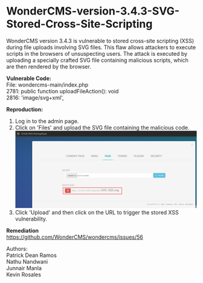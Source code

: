 # WonderCMS-version-3.4.3-SVG-Stored-Cross-Site-Scripting

WonderCMS version 3.4.3 is vulnerable to stored cross-site scripting (XSS) during file uploads involving SVG files. This flaw allows attackers to execute scripts in the browsers of unsuspecting users. The attack is executed by uploading a specially crafted SVG file containing malicious scripts, which are then rendered by the browser.

<B>Vulnerable Code:</B><br>
File: wondercms-main/index.php<br>
2781: public function uploadFileAction(): void<br>
2816: 'image/svg+xml',<br>

<B>Reproduction:</B> 
1. Log in to the admin page.
2. Click on 'Files' and upload the SVG file containing the malicious code.
   ![alt text](https://github.com/patrickdeanramos/WonderCMS-version-3.4.3-SVG-Stored-Cross-Site-Scripting/blob/main/wondercms-svg-1.png?raw=True)
4. Click 'Upload' and then click on the URL to trigger the stored XSS vulnerability.

<B>Remediation</B><br>
https://github.com/WonderCMS/wondercms/issues/56

Authors:<br>
Patrick Dean Ramos<br>
Nathu Nandwani<br>
Junnair Manla<br>
Kevin Rosales<br>


